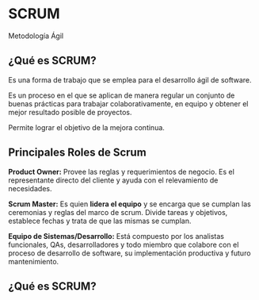<h1>SCRUM</h1>
<p>Metodología Ágil</p> 

<article>
  <h2>¿Qué es SCRUM?</h2> 
  <p>Es una forma de trabajo que se emplea para el desarrollo ágil de software.</p>  
  <p>Es un proceso en el que se aplican de manera regular un conjunto de buenas prácticas para trabajar colaborativamente, en equipo y obtener el mejor resultado posible de proyectos.</p> 
  <p>Permite lograr el objetivo de la mejora continua.</p>  
<article/>

<h2>Principales Roles de Scrum</h2>
<p><strong>Product Owner:</strong> Provee las reglas y requerimientos de negocio. Es el representante directo del cliente y ayuda con el relevamiento de necesidades.</p>
<p><strong>Scrum Master:</strong> Es quien <strong>lidera el equipo</strong>  y se encarga que se cumplan las ceremonias y reglas del marco de scrum. Divide tareas y objetivos, establece fechas y trata de que las mismas se cumplan.</p>
<p><strong>Equipo de Sistemas/Desarrollo:</strong> Está compuesto por los analistas funcionales, QAs, desarrolladores y todo miembro que colabore con el proceso de desarrollo de software, su implementación productiva y futuro mantenimiento.</p>

<h2>¿Qué es SCRUM?</h2> 

